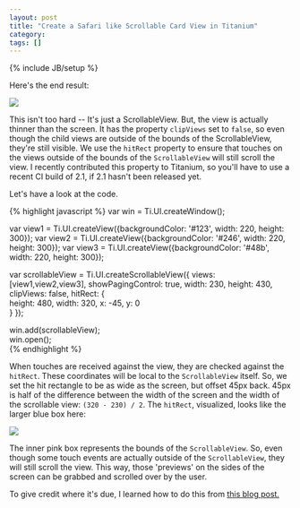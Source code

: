 ```yaml
---
layout: post
title: "Create a Safari like Scrollable Card View in Titanium"
category: 
tags: []
---
```

{% include JB/setup %}

Here's the end result:

<img src="{{ ASSET_PATH }}/../../cardview.png" />

This isn't too hard -- It's just a ScrollableView.  But, the view is
actually thinner than the screen. It has the property `clipViews` set to
`false`, so even though the child views are outside of the bounds of the
ScrollableView, they're still visible.  We use the `hitRect` property to
ensure that touches on the views outside of the bounds of the `ScrollableView`
will still scroll the view.  I recently contributed this property to Titanium,
so you'll have to use a recent CI build of 2.1, if 2.1 hasn't been released yet.

Let's have a look at the code.

{% highlight javascript %}
var win = Ti.UI.createWindow();

var view1 = Ti.UI.createView({backgroundColor: '#123', width: 220, height: 300});
var view2 = Ti.UI.createView({backgroundColor: '#246', width: 220, height: 300});
var view3 = Ti.UI.createView({backgroundColor: '#48b', width: 220, height: 300});

var scrollableView = Ti.UI.createScrollableView({ 
  views: [view1,view2,view3],
  showPagingControl: true,
  width: 230, 
  height: 430,
  clipViews: false, 
  hitRect: {  
    height: 480,
    width: 320,
    x: -45,
    y: 0     
  }
});

win.add(scrollableView);                                                           
win.open();    
{% endhighlight %}

When touches are received against the view, they are checked against the
`hitRect`.  These coordinates will be local to the `ScrollableView` itself.
So, we set the hit rectangle to be as wide as the screen, but offset 45px back.
45px is half of the difference between the width of the screen and the width
of the scrollable view: `(320 - 230) / 2`.
The `hitRect`, visualized, looks like the larger blue box here:

<img src="{{ ASSET_PATH }}/../../cardview-box.png" />

The inner pink box represents the bounds of the `ScrollableView`.
So, even though some touch events are actually outside of the `ScrollableView`,
they will still scroll the view.  This way, those 'previews' on the sides of
the screen can be grabbed and scrolled over by the user.

To give credit where it's due, I learned how to do this from 
[this blog post.](http://blog.proculo.de/archives/180-Paging-enabled-UIScrollView-With-Previews.html)
